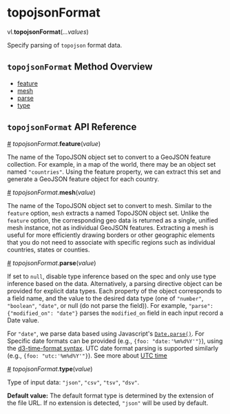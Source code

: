 # topojsonFormat

vl.<b>topojsonFormat</b>(<em>...values</em>)

Specify parsing of <code>topojson</code> format data.

## <code>topojsonFormat</code> Method Overview

* <a href="#feature">feature</a>
* <a href="#mesh">mesh</a>
* <a href="#parse">parse</a>
* <a href="#type">type</a>

## <code>topojsonFormat</code> API Reference

<a id="feature" href="#feature">#</a>
<em>topojsonFormat</em>.<b>feature</b>(<em>value</em>)

The name of the TopoJSON object set to convert to a GeoJSON feature collection.
For example, in a map of the world, there may be an object set named `"countries"`.
Using the feature property, we can extract this set and generate a GeoJSON feature object for each country.

<a id="mesh" href="#mesh">#</a>
<em>topojsonFormat</em>.<b>mesh</b>(<em>value</em>)

The name of the TopoJSON object set to convert to mesh.
Similar to the `feature` option, `mesh` extracts a named TopoJSON object set.
  Unlike the `feature` option, the corresponding geo data is returned as a single, unified mesh instance, not as individual GeoJSON features.
Extracting a mesh is useful for more efficiently drawing borders or other geographic elements that you do not need to associate with specific regions such as individual countries, states or counties.

<a id="parse" href="#parse">#</a>
<em>topojsonFormat</em>.<b>parse</b>(<em>value</em>)

If set to `null`, disable type inference based on the spec and only use type inference based on the data.
Alternatively, a parsing directive object can be provided for explicit data types. Each property of the object corresponds to a field name, and the value to the desired data type (one of `"number"`, `"boolean"`, `"date"`, or null (do not parse the field)).
For example, `"parse": {"modified_on": "date"}` parses the `modified_on` field in each input record a Date value.

For `"date"`, we parse data based using Javascript's [`Date.parse()`](https://developer.mozilla.org/en-US/docs/Web/JavaScript/Reference/Global_Objects/Date/parse).
For Specific date formats can be provided (e.g., `{foo: "date:'%m%d%Y'"}`), using the [d3-time-format syntax](https://github.com/d3/d3-time-format#locale_format). UTC date format parsing is supported similarly (e.g., `{foo: "utc:'%m%d%Y'"}`). See more about [UTC time](https://vega.github.io/vega-lite/docs/timeunit.html#utc)

<a id="type" href="#type">#</a>
<em>topojsonFormat</em>.<b>type</b>(<em>value</em>)

Type of input data: `"json"`, `"csv"`, `"tsv"`, `"dsv"`.

__Default value:__  The default format type is determined by the extension of the file URL.
If no extension is detected, `"json"` will be used by default.

